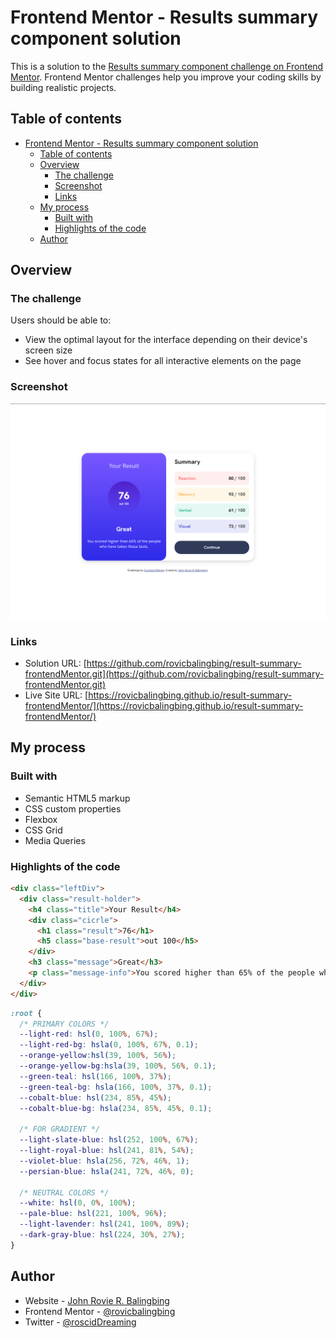 # Frontend Mentor - Results summary component solution

This is a solution to the [Results summary component challenge on Frontend Mentor](https://www.frontendmentor.io/challenges/results-summary-component-CE_K6s0maV). Frontend Mentor challenges help you improve your coding skills by building realistic projects. 

## Table of contents

- [Frontend Mentor - Results summary component solution](#frontend-mentor---results-summary-component-solution)
  - [Table of contents](#table-of-contents)
  - [Overview](#overview)
    - [The challenge](#the-challenge)
    - [Screenshot](#screenshot)
    - [Links](#links)
  - [My process](#my-process)
    - [Built with](#built-with)
    - [Highlights of the code](#highlights-of-the-code)
  - [Author](#author)

## Overview

### The challenge

Users should be able to:

- View the optimal layout for the interface depending on their device's screen size
- See hover and focus states for all interactive elements on the page

### Screenshot

![](assets/images/ss.PNG)

### Links

- Solution URL: [https://github.com/rovicbalingbing/result-summary-frontendMentor.git](https://github.com/rovicbalingbing/result-summary-frontendMentor.git)
- Live Site URL: [https://rovicbalingbing.github.io/result-summary-frontendMentor/](https://rovicbalingbing.github.io/result-summary-frontendMentor/)

## My process

### Built with

- Semantic HTML5 markup
- CSS custom properties
- Flexbox
- CSS Grid
- Media Queries


### Highlights of the code

```html
<div class="leftDiv">
  <div class="result-holder">
    <h4 class="title">Your Result</h4>
    <div class="cicrle">
      <h1 class="result">76</h1>
      <h5 class="base-result">out 100</h5>
    </div>
    <h3 class="message">Great</h3>
    <p class="message-info">You scored higher than 65% of the people who have taken these tests.</p>
  </div>
</div>
```
```css
:root {
  /* PRIMARY COLORS */
  --light-red: hsl(0, 100%, 67%);
  --light-red-bg: hsla(0, 100%, 67%, 0.1);
  --orange-yellow:hsl(39, 100%, 56%);
  --orange-yellow-bg:hsla(39, 100%, 56%, 0.1);
  --green-teal: hsl(166, 100%, 37%);
  --green-teal-bg: hsla(166, 100%, 37%, 0.1);
  --cobalt-blue: hsl(234, 85%, 45%);
  --cobalt-blue-bg: hsla(234, 85%, 45%, 0.1);

  /* FOR GRADIENT */
  --light-slate-blue: hsl(252, 100%, 67%);
  --light-royal-blue: hsl(241, 81%, 54%);
  --violet-blue: hsla(256, 72%, 46%, 1);
  --persian-blue: hsla(241, 72%, 46%, 0);

  /* NEUTRAL COLORS */
  --white: hsl(0, 0%, 100%);
  --pale-blue: hsl(221, 100%, 96%);
  --light-lavender: hsl(241, 100%, 89%);
  --dark-gray-blue: hsl(224, 30%, 27%);
}
```

## Author

- Website - [John Rovie R. Balingbing](https://github.com/rovicbalingbing)
- Frontend Mentor - [@rovicbalingbing](https://www.frontendmentor.io/profile/rovicbalingbing)
- Twitter - [@roscidDreaming](https://www.twitter.com/roscidDreaming)